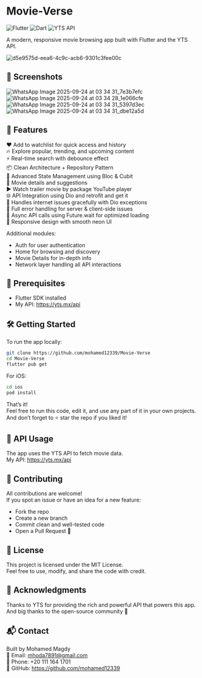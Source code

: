 # Movie-Verse

![Flutter](https://img.shields.io/badge/Flutter-%2302569B.svg?style=for-the-badge&logo=Flutter&logoColor=white)
![Dart](https://img.shields.io/badge/dart-%230175C2.svg?style=for-the-badge&logo=dart&logoColor=white)
![YTS API](https://img.shields.io/badge/YTS_API-000000?style=for-the-badge&logo=imdb&logoColor=white)

A modern, responsive movie browsing app built with Flutter and the YTS API.

![d5e9575d-eea6-4c9c-acb6-9301c3fee00c](https://github.com/user-attachments/assets/04ed9c10-27d7-414a-833a-cc3624c47918)



## 📸 Screenshots

![WhatsApp Image 2025-09-24 at 03 34 31_7e3b7efc](https://github.com/user-attachments/assets/29ca9cea-0d76-4885-aa07-9a5792ae28a8)
![WhatsApp Image 2025-09-24 at 03 34 28_1e066cfe](https://github.com/user-attachments/assets/3b2ea1b1-1169-49cf-a955-2a81bfbc9aae)
![WhatsApp Image 2025-09-24 at 03 34 31_5397d3ec](https://github.com/user-attachments/assets/f88e10a5-0c34-44e9-806e-d86053d872b1)
![WhatsApp Image 2025-09-24 at 03 34 31_dbe12a5d](https://github.com/user-attachments/assets/8dc516f7-4715-4253-8d46-cb80fb4a0ee1)




## 🚀 Features

❤ Add to watchlist for quick access and history  
🔥 Explore popular, trending, and upcoming content  
⚡ Real-time search with debounce effect  
📦 Clean Architecture + Repository Pattern  
🎯 Advanced State Management using Bloc & Cubit  
🎥 Movie details and suggestions  
▶️ Watch trailer movie by package YouTube player  
🌐 API Integration using Dio and retrofit and get it  
📶 Handles internet issues gracefully with Dio exceptions  
🧪 Full error handling for server & client-side issues  
🔁 Async API calls using Future.wait for optimized loading  
📱 Responsive design with smooth neon UI  

Additional modules:  
- Auth for user authentication  
- Home for browsing and discovery  
- Movie Details for in-depth info  
- Network layer handling all API interactions  

## 🧰 Prerequisites

- Flutter SDK installed  
- My API: https://yts.mx/api  

## 🛠 Getting Started

To run the app locally:

```bash
git clone https://github.com/mohamed12339/Movie-Verse
cd Movie-Verse
flutter pub get
```

For iOS:
```bash
cd ios
pod install
```

That’s it!  
Feel free to run this code, edit it, and use any part of it in your own projects.  
And don’t forget to ⭐ star the repo if you liked it!

## 🔌 API Usage

The app uses the YTS API to fetch movie data.  
My API: https://yts.mx/api  

## 🤝 Contributing

All contributions are welcome!  
If you spot an issue or have an idea for a new feature:  

- Fork the repo  
- Create a new branch  
- Commit clean and well-tested code  
- Open a Pull Request 🚀  

## 📄 License

This project is licensed under the MIT License.  
Feel free to use, modify, and share the code with credit.

## 🙏 Acknowledgments

Thanks to YTS for providing the rich and powerful API that powers this app.  
And big thanks to the open-source community 💙

## 📬 Contact

Built by Mohamed Magdy  
📧 Email: mhoda7891@gmail.com  
📱 Phone: +20 111 164 1701  
🔗 GitHub: https://github.com/mohamed12339
